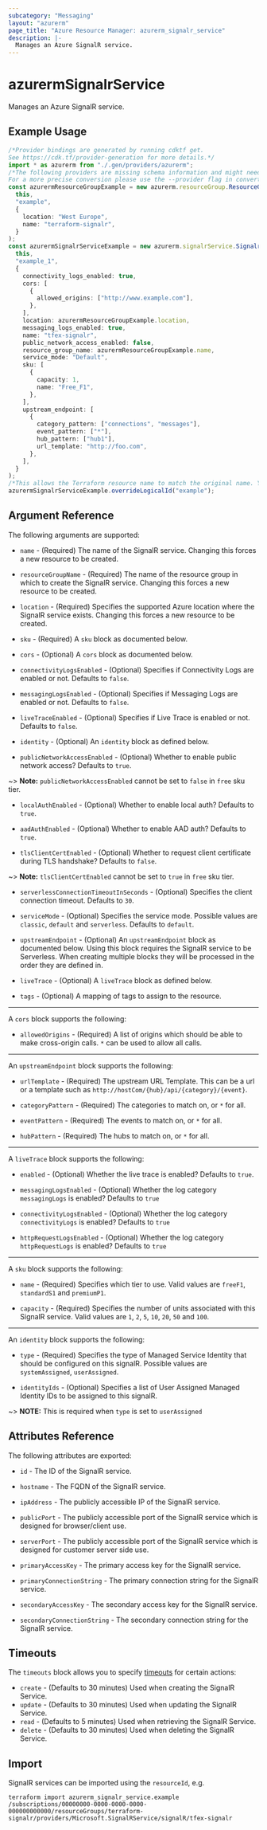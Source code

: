 ```yaml
---
subcategory: "Messaging"
layout: "azurerm"
page_title: "Azure Resource Manager: azurerm_signalr_service"
description: |-
  Manages an Azure SignalR service.
---
```


# azurermSignalrService

Manages an Azure SignalR service.

## Example Usage

```typescript
/*Provider bindings are generated by running cdktf get.
See https://cdk.tf/provider-generation for more details.*/
import * as azurerm from "./.gen/providers/azurerm";
/*The following providers are missing schema information and might need manual adjustments to synthesize correctly: azurerm.
For a more precise conversion please use the --provider flag in convert.*/
const azurermResourceGroupExample = new azurerm.resourceGroup.ResourceGroup(
  this,
  "example",
  {
    location: "West Europe",
    name: "terraform-signalr",
  }
);
const azurermSignalrServiceExample = new azurerm.signalrService.SignalrService(
  this,
  "example_1",
  {
    connectivity_logs_enabled: true,
    cors: [
      {
        allowed_origins: ["http://www.example.com"],
      },
    ],
    location: azurermResourceGroupExample.location,
    messaging_logs_enabled: true,
    name: "tfex-signalr",
    public_network_access_enabled: false,
    resource_group_name: azurermResourceGroupExample.name,
    service_mode: "Default",
    sku: [
      {
        capacity: 1,
        name: "Free_F1",
      },
    ],
    upstream_endpoint: [
      {
        category_pattern: ["connections", "messages"],
        event_pattern: ["*"],
        hub_pattern: ["hub1"],
        url_template: "http://foo.com",
      },
    ],
  }
);
/*This allows the Terraform resource name to match the original name. You can remove the call if you don't need them to match.*/
azurermSignalrServiceExample.overrideLogicalId("example");

```

## Argument Reference

The following arguments are supported:

*   `name` - (Required) The name of the SignalR service. Changing this forces a new resource to be created.

*   `resourceGroupName` - (Required) The name of the resource group in which to create the SignalR service. Changing this forces a new resource to be created.

*   `location` - (Required) Specifies the supported Azure location where the SignalR service exists. Changing this forces a new resource to be created.

*   `sku` - (Required) A `sku` block as documented below.

*   `cors` - (Optional) A `cors` block as documented below.

*   `connectivityLogsEnabled` - (Optional) Specifies if Connectivity Logs are enabled or not. Defaults to `false`.

*   `messagingLogsEnabled` - (Optional) Specifies if Messaging Logs are enabled or not. Defaults to `false`.

*   `liveTraceEnabled` - (Optional) Specifies if Live Trace is enabled or not. Defaults to `false`.

*   `identity` - (Optional) An `identity` block as defined below.

*   `publicNetworkAccessEnabled` - (Optional) Whether to enable public network access? Defaults to `true`.

\~> **Note:** `publicNetworkAccessEnabled` cannot be set to `false` in `free` sku tier.

*   `localAuthEnabled` - (Optional) Whether to enable local auth? Defaults to `true`.

*   `aadAuthEnabled` - (Optional) Whether to enable AAD auth? Defaults to `true`.

*   `tlsClientCertEnabled` - (Optional) Whether to request client certificate during TLS handshake? Defaults to `false`.

\~> **Note:** `tlsClientCertEnabled` cannot be set to `true` in `free` sku tier.

*   `serverlessConnectionTimeoutInSeconds` - (Optional) Specifies the client connection timeout. Defaults to `30`.

*   `serviceMode` - (Optional) Specifies the service mode. Possible values are `classic`, `default` and `serverless`. Defaults to `default`.

*   `upstreamEndpoint` - (Optional) An `upstreamEndpoint` block as documented below. Using this block requires the SignalR service to be Serverless. When creating multiple blocks they will be processed in the order they are defined in.

*   `liveTrace` - (Optional) A `liveTrace` block as defined below.

*   `tags` - (Optional) A mapping of tags to assign to the resource.

***

A `cors` block supports the following:

* `allowedOrigins` - (Required) A list of origins which should be able to make cross-origin calls. `*` can be used to allow all calls.

***

An `upstreamEndpoint` block supports the following:

*   `urlTemplate` - (Required) The upstream URL Template. This can be a url or a template such as `http://hostCom/{hub}/api/{category}/{event}`.

*   `categoryPattern` - (Required) The categories to match on, or `*` for all.

*   `eventPattern` - (Required) The events to match on, or `*` for all.

*   `hubPattern` - (Required) The hubs to match on, or `*` for all.

***

A `liveTrace` block supports the following:

*   `enabled` - (Optional) Whether the live trace is enabled? Defaults to `true`.

*   `messagingLogsEnabled` - (Optional) Whether the log category `messagingLogs` is enabled? Defaults to `true`

*   `connectivityLogsEnabled` - (Optional) Whether the log category `connectivityLogs` is enabled? Defaults to `true`

*   `httpRequestLogsEnabled` - (Optional) Whether the log category `httpRequestLogs` is enabled? Defaults to `true`

***

A `sku` block supports the following:

*   `name` - (Required) Specifies which tier to use. Valid values are `freeF1`, `standardS1` and `premiumP1`.

*   `capacity` - (Required) Specifies the number of units associated with this SignalR service. Valid values are `1`, `2`, `5`, `10`, `20`, `50` and `100`.

***

An `identity` block supports the following:

*   `type` - (Required) Specifies the type of Managed Service Identity that should be configured on this signalR. Possible values are `systemAssigned`, `userAssigned`.

*   `identityIds` - (Optional) Specifies a list of User Assigned Managed Identity IDs to be assigned to this signalR.

\~> **NOTE:** This is required when `type` is set to `userAssigned`

## Attributes Reference

The following attributes are exported:

*   `id` - The ID of the SignalR service.

*   `hostname` - The FQDN of the SignalR service.

*   `ipAddress` - The publicly accessible IP of the SignalR service.

*   `publicPort` - The publicly accessible port of the SignalR service which is designed for browser/client use.

*   `serverPort` - The publicly accessible port of the SignalR service which is designed for customer server side use.

*   `primaryAccessKey` - The primary access key for the SignalR service.

*   `primaryConnectionString` - The primary connection string for the SignalR service.

*   `secondaryAccessKey` - The secondary access key for the SignalR service.

*   `secondaryConnectionString` - The secondary connection string for the SignalR service.

## Timeouts

The `timeouts` block allows you to specify [timeouts](https://www.terraform.io/language/resources/syntax#operation-timeouts) for certain actions:

* `create` - (Defaults to 30 minutes) Used when creating the SignalR Service.
* `update` - (Defaults to 30 minutes) Used when updating the SignalR Service.
* `read` - (Defaults to 5 minutes) Used when retrieving the SignalR Service.
* `delete` - (Defaults to 30 minutes) Used when deleting the SignalR Service.

## Import

SignalR services can be imported using the `resourceId`, e.g.

```console
terraform import azurerm_signalr_service.example /subscriptions/00000000-0000-0000-0000-000000000000/resourceGroups/terraform-signalr/providers/Microsoft.SignalRService/signalR/tfex-signalr
```
